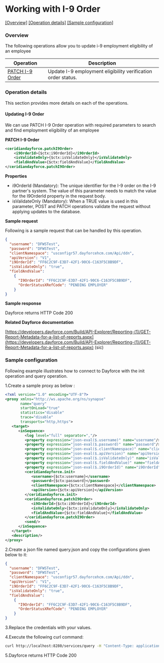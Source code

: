 # Working with I-9 Order

[[Overview]](#overview)  [[Operation details]](#operation-details)  [[Sample configuration]](#sample-configuration)

### Overview 

The following operations allow you to update i-9 employment eligibility of an employee

| Operation | Description |
| ------------- |-------------|
|[PATCH I-9 Order](#updating-i-9-order)| Update I-9 employment eligibility verification order status. |

### Operation details

This section provides more details on each of the operations.

#### Updating I-9 Order
We can use PATCH I-9 Order operation with required parameters to search and find employment eligibility of an employee

**PATCH I-9 Order**
```xml
<ceridiandayforce.patchI9Order>
    <i9OrderId>{$ctx:i9OrderId}</i9OrderId>
    <isValidateOnly>{$ctx:isValidateOnly}</isValidateOnly>
    <fieldAndValue>{$ctx:fieldAndValue}</fieldAndValue>
</ceridiandayforce.patchI9Order>
```

**Properties**

* i9OrderId (Mandatory): The unique identifier for the I-9 order on the I-9 partner's system. The value of this parameter needs to match the value for the I9OrderId property in the request body.
* isValidateOnly (Mandatory): When a TRUE value is used in this parameter, POST and PATCH operations validate the request without applying updates to the database.

**Sample request**

Following is a sample request that can be handled by this operation.

```json
{
  "username": "DFWSTest",
  "password": "DFWSTest",
  "clientNamespace": "usconfigr57.dayforcehcm.com/Api/ddn",
  "apiVersion": "V1",
  "i9OrderId": "FF6C2C9F-E3D7-42F1-90C6-C163F5C8B9DF",
  "isValidateOnly": "true",
  "fieldAndValue": 
	{
	  "I9OrderId": "FF6C2C9F-E3D7-42F1-90C6-C163F5C8B9DF",
	  "OrderStatusXRefCode": "PENDING EMPLOYER"
	}
}
```

**Sample response**

Dayforce returns HTTP Code 200

**Related Dayforce documentation**

[https://developers.dayforce.com/Build/API-Explorer/Reporting-(1)/GET-Report-Metadata-for-a-list-of-reports.aspx](https://developers.dayforce.com/Build/API-Explorer/Reporting-(1)/GET-Report-Metadata-for-a-list-of-reports.aspx)
(sic)

### Sample configuration

Following example illustrates how to connect to Dayforce with the init operation and query operation.

1.Create a sample proxy as below :
```xml
<?xml version="1.0" encoding="UTF-8"?>
<proxy xmlns="http://ws.apache.org/ns/synapse"
       name="query"
       startOnLoad="true"
       statistics="disable"
       trace="disable"
       transports="http,https">
   <target>
      <inSequence>
         <log level="full" separator=","/>
         <property expression="json-eval($.username)" name="username"/>
         <property expression="json-eval($.password)" name="password"/>
         <property expression="json-eval($.clientNamespace)" name="clientNamespace"/>
         <property expression="json-eval($.apiVersion)" name="apiVersion"/>
         <property expression="json-eval($.isValidateOnly)" name="isValidateOnly"/>
         <property expression="json-eval($.fieldAndValue)" name="fieldAndValue"/>
         <property expression="json-eval($.i9OrderId)" name="i9OrderId"/>
         <ceridiandayforce.init>
            <username>{$ctx:username}</username>
            <password>{$ctx:password}</password>
            <clientNamespace>{$ctx:clientNamespace}</clientNamespace>
            <apiVersion>{$ctx:apiVersion}</apiVersion>
         </ceridiandayforce.init>
         <ceridiandayforce.patchI9Order>
            <i9OrderId>{$ctx:i9OrderId}</i9OrderId>
            <isValidateOnly>{$ctx:isValidateOnly}</isValidateOnly>
            <fieldAndValue>{$ctx:fieldAndValue}</fieldAndValue>
         </ceridiandayforce.patchI9Order>
         <send/>
      </inSequence>
   </target>
   <description/>
</proxy>
```

2.Create a json file named query.json and copy the configurations given below to it:

```json
{
  "username": "DFWSTest",
  "password": "DFWSTest",
  "clientNamespace": "usconfigr57.dayforcehcm.com/Api/ddn",
  "apiVersion": "V1",
  "i9OrderId": "FF6C2C9F-E3D7-42F1-90C6-C163F5C8B9DF",
  "isValidateOnly": "true",
  "fieldAndValue": 
	{
	  "I9OrderId": "FF6C2C9F-E3D7-42F1-90C6-C163F5C8B9DF",
	  "OrderStatusXRefCode": "PENDING EMPLOYER"
	}
}
```
3.Replace the credentials with your values.

4.Execute the following curl command:

```bash
curl http://localhost:8280/services/query -H "Content-Type: application/json" -d @query.json
```
5.Dayforce returns HTTP Code 200
